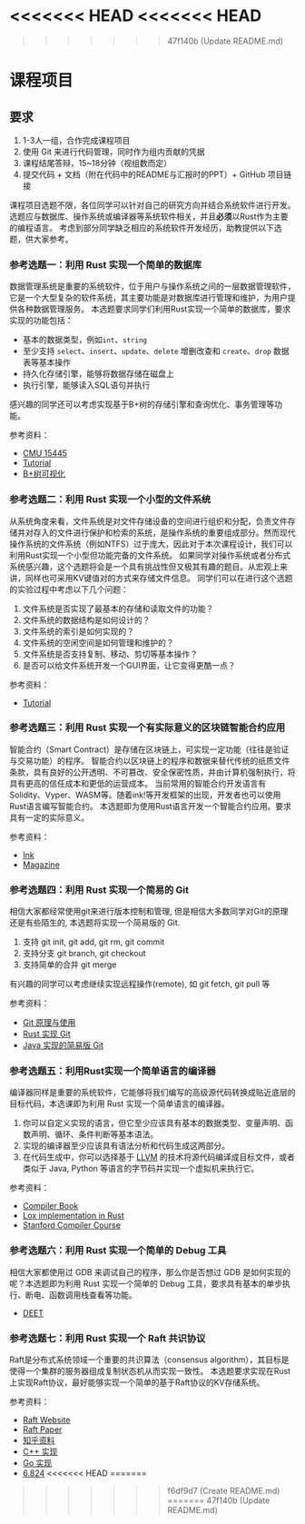 <<<<<<< HEAD
<<<<<<< HEAD
=======
>>>>>>> 47f140b (Update README.md)
# 课程项目

## 要求

1. 1-3人一组，合作完成课程项目
2. 使用 Git 来进行代码管理，同时作为组内贡献的凭据
3. 课程结尾答辩，15~18分钟（视组数而定）
4. 提交代码 + 文档（附在代码中的README与汇报时的PPT）+ GitHub 项目链接

课程项目选题不限，各位同学可以针对自己的研究方向并结合系统软件进行开发。选题应与数据库、操作系统或编译器等系统软件相关，并且**必须**以Rust作为主要的编程语言。
考虑到部分同学缺乏相应的系统软件开发经历，助教提供以下选题，供大家参考。

### 参考选题一：利用 Rust 实现一个简单的数据库

数据管理系统是重要的系统软件，位于用户与操作系统之间的一层数据管理软件，它是一个大型复杂的软件系统，其主要功能是对数据库进行管理和维护，为用户提供各种数据管理服务。
本选题要求同学们利用Rust实现一个简单的数据库，要求实现的功能包括：

- 基本的数据类型，例如`int`、`string`
- 至少支持 `select`、`insert`、`update`、`delete` 增删改查和 `create`、`drop` 数据表等基本操作
- 持久化存储引擎，能够将数据存储在磁盘上
- 执行引擎，能够读入SQL语句并执行

感兴趣的同学还可以考虑实现基于B+树的存储引擎和查询优化、事务管理等功能。

参考资料：

- [CMU 15445](https://15445.courses.cs.cmu.edu/fall2023/)
- [Tutorial](https://johns.codes/blog/build-a-db/part01)
- [B+树可视化](https://www.cs.usfca.edu/galles/visualization/BPlusTree.html)

### 参考选题二：利用 Rust 实现一个小型的文件系统

从系统角度来看，文件系统是对文件存储设备的空间进行组织和分配，负责文件存储并对存入的文件进行保护和检索的系统，是操作系统的重要组成部分。然而现代操作系统的文件系统（例如NTFS）过于庞大，因此对于本次课程设计，我们可以利用Rust实现一个小型但功能完备的文件系统。
如果同学对操作系统或者分布式系统感兴趣，这个选题将会是一个具有挑战性但又极其有趣的题目。从宏观上来讲，同样也可采用KV键值对的方式来存储文件信息。
同学们可以在进行这个选题的实验过程中考虑以下几个问题：

1. 文件系统是否实现了最基本的存储和读取文件的功能？
2. 文件系统的数据结构是如何设计的？
3. 文件系统的索引是如何实现的？
4. 文件系统的空闲空间是如何管理和维护的？
5. 文件系统是否支持复制、移动、剪切等基本操作？
6. 是否可以给文件系统开发一个GUI界面，让它变得更酷一点？

参考资料：

- [Tutorial](https://blog.carlosgaldino.com/writing-a-file-system-from-scratch-in-rust.html)

### 参考选题三：利用 Rust 实现一个有实际意义的区块链智能合约应用

智能合约（Smart Contract）是存储在区块链上，可实现一定功能（往往是验证与交易功能）的程序。
智能合约以区块链上的程序和数据来替代传统的纸质文件条款，具有良好的公开透明、不可篡改、安全保密性质，并由计算机强制执行，将具有更高的信任成本和更低的运营成本。
当前常用的智能合约开发语言有Solidity、Vyper、WASM等。随着ink!等开发框架的出现，开发者也可以使用Rust语言编写智能合约。
本选题即为使用Rust语言开发一个智能合约应用。要求具有一定的实际意义。

参考资料：

- [Ink](https://paritytech.github.io/ink/)
- [Magazine](https://rustmagazine.github.io/rust_magazine_2021/chapter_3/ink.html)

### 参考选题四：利用 Rust 实现一个简易的 Git

相信大家都经常使用git来进行版本控制和管理, 但是相信大多数同学对Git的原理还是有些陌生的, 本选题将实现一个简易版的 Git.

1. 支持 git init, git add, git rm, git commit
2. 支持分支 git branch, git checkout
3. 支持简单的合并 git merge

有兴趣的同学可以考虑继续实现远程操作(remote), 如 git fetch, git pull 等

参考资料：

- [Git 原理与使用](https://missing.csail.mit.edu/2020/version-control/)
- [Rust 实现 Git](https://github.com/Byron/gitoxide)
- [Java 实现的简易版 Git](https://sp21.datastructur.es/materials/proj/proj2/proj2)

### 参考选题五：利用Rust实现一个简单语言的编译器

编译器同样是重要的系统软件，它能够将我们编写的高级源代码转换成贴近底层的目标代码，本选课即为利用 Rust 实现一个简单语言的编译器。

1. 你可以自定义实现的语言，但它至少应该具有基本的数据类型、变量声明、函数声明、循环、条件判断等基本语法。
2. 实现的编译器至少应该具有语法分析和代码生成这两部分。
3. 在代码生成中，你可以选择基于 [LLVM](https://llvm.org/) 的技术将源代码编译成目标文件，或者类似于 Java, Python 等语言的字节码并实现一个虚拟机来执行它。

参考资料：

- [Compiler Book](https://craftinginterpreters.com/)
- [Lox implementation in Rust](https://github.com/Darksecond/lox)
- [Stanford Compiler Course](https://web.stanford.edu/class/cs143/)

### 参考选题六：利用 Rust 实现一个简单的 Debug 工具

相信大家都使用过 GDB 来调试自己的程序，那么你是否想过 GDB 是如何实现的呢？本选题即为利用 Rust 实现一个简单的 Debug 工具，要求具有基本的单步执行、断电、函数调用栈查看等功能。

- [DEET](https://web.stanford.edu/class/cs110l/assignments/project-1/)

### 参考选题七：利用 Rust 实现一个 Raft 共识协议

Raft是分布式系统领域一个重要的共识算法（consensus algorithm），其目标是使得一个集群的服务器组成复制状态机从而实现一致性。
本选题要求实现在Rust上实现Raft协议，最好能够实现一个简单的基于Raft协议的KV存储系统。

参考资料：

- [Raft Website](https://raft.github.io/)
- [Raft Paper](https://raft.github.io/raft.pdf)
- [知乎资料](https://zhuanlan.zhihu.com/p/91288179)
- [C++ 实现](https://github.com/logcabin/logcabin)
- [Go 实现](https://github.com/hashicorp/raft)
- [6.824](http://nil.csail.mit.edu/6.824/2022/schedule.html)
<<<<<<< HEAD
=======

>>>>>>> f6df9d7 (Create README.md)
=======
>>>>>>> 47f140b (Update README.md)
